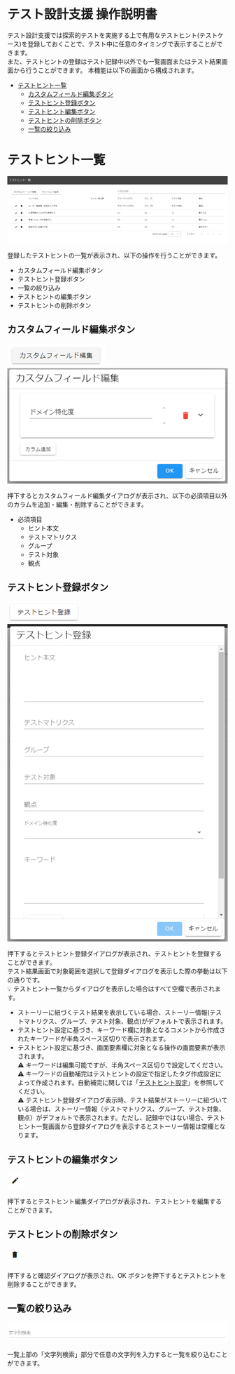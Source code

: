 # テスト設計支援 操作説明書

テスト設計支援では探索的テストを実施する上で有用なテストヒント(テストケース)を登録しておくことで、テスト中に任意のタイミングで表示することができます。  
また、テストヒントの登録はテスト記録中以外でも一覧画面またはテスト結果画面から行うことができます。
本機能は以下の画面から構成されます。

- [テストヒント一覧](#テストヒント一覧)
  - [カスタムフィールド編集ボタン](#カスタムフィールド編集ボタン)
  - [テストヒント登録ボタン](#テストヒント登録ボタン)
  - [テストヒント編集ボタン](#テストヒント編集ボタン)
  - [テストヒントの削除ボタン](#テストヒントの削除ボタン)
  - [一覧の絞り込み](#一覧の絞り込み)

# テストヒント一覧

<img src="./images/test-hint-list.png"/>

登録したテストヒントの一覧が表示され、以下の操作を行うことができます。

- カスタムフィールド編集ボタン
- テストヒント登録ボタン
- 一覧の絞り込み
- テストヒントの編集ボタン
- テストヒントの削除ボタン

## カスタムフィールド編集ボタン

 <img src="./images/edit-custom-field-button.png"/>

<img src="./images/edit-custom-field-dialog.png"/>

押下するとカスタムフィールド編集ダイアログが表示され、以下の必須項目以外のカラムを追加・編集・削除することができます。

- 必須項目
  - ヒント本文
  - テストマトリクス
  - グループ
  - テスト対象
  - 観点

## テストヒント登録ボタン

<img src="./images/register-test-hint-button.png"/>

<img src="./images/register-test-hint-dialog.png"/>

押下するとテストヒント登録ダイアログが表示され、テストヒントを登録することができます。  
テスト結果画面で対象範囲を選択して登録ダイアログを表示した際の挙動は以下の通りです。  
:bulb: テストヒント一覧からダイアログを表示した場合はすべて空欄で表示されます。

- ストーリーに紐づくテスト結果を表示している場合、ストーリー情報(テストマトリクス、グループ、テスト対象、観点)がデフォルトで表示されます。
- テストヒント設定に基づき、キーワード欄に対象となるコメントから作成されたキーワードが半角スペース区切りで表示されます。
- テストヒント設定に基づき、画面要素欄に対象となる操作の画面要素が表示されます。  
  :warning: キーワードは編集可能ですが、半角スペース区切りで設定してください。  
  :warning: キーワードの自動補完はテストヒントの設定で指定したタグ作成設定によって作成されます。自動補完に関しては「[テストヒント設定](../others/manual-config.md/#テストヒント設定)」を参照してください。  
  :warning: テストヒント登録ダイアログ表示時、テスト結果がストーリーに紐づいている場合は、ストーリー情報（テストマトリクス、グループ、テスト対象、観点）がデフォルトで表示されます。ただし、記録中ではない場合、テストヒント一覧画面から登録ダイアログを表示するとストーリー情報は空欄となります。

## テストヒントの編集ボタン

<img src="./images/edit-test-hint-button.png"/>　

押下するとテストヒント編集ダイアログが表示され、テストヒントを編集することができます。

## テストヒントの削除ボタン

<img src="./images/delete-test-hint-button.png"/>　

押下すると確認ダイアログが表示され、OK ボタンを押下するとテストヒントを削除することができます。

## 一覧の絞り込み

<img src="./images/search.png"/>

一覧上部の「文字列検索」部分で任意の文字列を入力すると一覧を絞り込むことができます。
